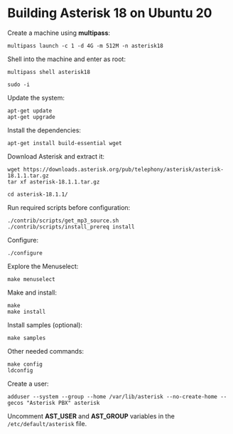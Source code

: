 # Building Asterisk 18 on Ubuntu 20

Create a machine using **multipass**:

```
multipass launch -c 1 -d 4G -m 512M -n asterisk18
```

Shell into the machine and enter as root:

```
multipass shell asterisk18

sudo -i
```

Update the system:

```
apt-get update
apt-get upgrade
```

Install the dependencies:

```
apt-get install build-essential wget
```

Download Asterisk and extract it:

```
wget https://downloads.asterisk.org/pub/telephony/asterisk/asterisk-18.1.1.tar.gz
tar xf asterisk-18.1.1.tar.gz

cd asterisk-18.1.1/
```

Run required scripts before configuration:

```
./contrib/scripts/get_mp3_source.sh
./contrib/scripts/install_prereq install
```

Configure:

```
./configure
```

Explore the Menuselect:

```
make menuselect
```

Make and install:

```
make
make install
```

Install samples (optional):

```
make samples
```

Other needed commands:

```
make config
ldconfig
```

Create a user:

```
adduser --system --group --home /var/lib/asterisk --no-create-home --gecos "Asterisk PBX" asterisk
```

Uncomment **AST_USER** and **AST_GROUP** variables in the `/etc/default/asterisk` file.
